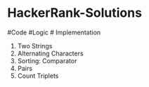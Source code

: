 # HackerRank-Solutions

#Code #Logic # Implementation 

1. Two Strings
2. Alternating Characters
3. Sorting: Comparator
4. Pairs
5. Count Triplets
